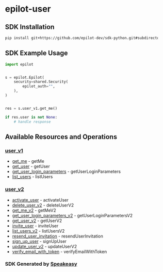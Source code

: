 # epilot-user

<!-- Start SDK Installation -->
## SDK Installation

```bash
pip install git+https://github.com/epilot-dev/sdk-python.git#subdirectory=user
```
<!-- End SDK Installation -->

## SDK Example Usage
<!-- Start SDK Example Usage -->
```python
import epilot


s = epilot.Epilot(
    security=shared.Security(
        epilot_auth="",
    ),
)


res = s.user_v1.get_me()

if res.user is not None:
    # handle response
```
<!-- End SDK Example Usage -->

<!-- Start SDK Available Operations -->
## Available Resources and Operations


### [user_v1](docs/sdks/userv1/README.md)

* [get_me](docs/sdks/userv1/README.md#get_me) - getMe
* [get_user](docs/sdks/userv1/README.md#get_user) - getUser
* [get_user_login_parameters](docs/sdks/userv1/README.md#get_user_login_parameters) - getUserLoginParameters
* [list_users](docs/sdks/userv1/README.md#list_users) - listUsers

### [user_v2](docs/sdks/userv2/README.md)

* [activate_user](docs/sdks/userv2/README.md#activate_user) - activateUser
* [delete_user_v2](docs/sdks/userv2/README.md#delete_user_v2) - deleteUserV2
* [get_me_v2](docs/sdks/userv2/README.md#get_me_v2) - getMeV2
* [get_user_login_parameters_v2](docs/sdks/userv2/README.md#get_user_login_parameters_v2) - getUserLoginParametersV2
* [get_user_v2](docs/sdks/userv2/README.md#get_user_v2) - getUserV2
* [invite_user](docs/sdks/userv2/README.md#invite_user) - inviteUser
* [list_users_v2](docs/sdks/userv2/README.md#list_users_v2) - listUsersV2
* [resend_user_invitation](docs/sdks/userv2/README.md#resend_user_invitation) - resendUserInvitation
* [sign_up_user](docs/sdks/userv2/README.md#sign_up_user) - signUpUser
* [update_user_v2](docs/sdks/userv2/README.md#update_user_v2) - updateUserV2
* [verify_email_with_token](docs/sdks/userv2/README.md#verify_email_with_token) - verifyEmailWithToken
<!-- End SDK Available Operations -->

### SDK Generated by [Speakeasy](https://docs.speakeasyapi.dev/docs/using-speakeasy/client-sdks)
